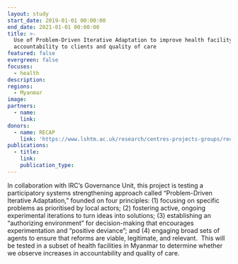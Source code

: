 ```yaml
---
layout: study
start_date: 2019-01-01 00:00:00
end_date: 2021-01-01 00:00:00
title: >-
  Use of Problem-Driven Iterative Adaptation to improve health facility
  accountability to clients and quality of care
featured: false
evergreen: false
focuses:
  - health
description:
regions:
  - Myanmar
image:
partners:
  - name:
    link:
donors:
  - name: RECAP
    link: 'https://www.lshtm.ac.uk/research/centres-projects-groups/recap'
publications:
  - title:
    link:
    publication_type:
---
```


In collaboration with IRC’s Governance Unit, this project is testing a participatory systems strengthening approach called “Problem-Driven Iterative Adaptation,” founded on four principles: (1) focusing on specific problems as prioritised by local actors; (2) fostering active, ongoing experimental iterations to turn ideas into solutions; (3) establishing an “authorizing environment” for decision-making that encourages experimentation and “positive deviance”; and (4) engaging broad sets of agents to ensure that reforms are viable, legitimate, and relevant.&nbsp; This will be tested in a subset of health facilities in Myanmar to determine whether we observe increases in accountability and quality of care.